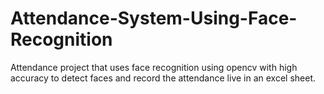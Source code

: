 # Attendance-System-Using-Face-Recognition

Attendance project that uses face recognition using opencv with
high accuracy to detect faces and record the attendance live in an
excel sheet.
